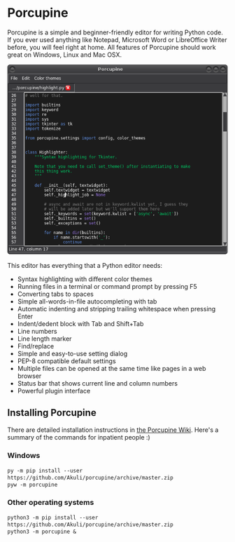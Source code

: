 # Porcupine

Porcupine is a simple and beginner-friendly editor for writing Python
code. If you ever used anything like Notepad, Microsoft Word or
LibreOffice Writer before, you will feel right at home. All features of
Porcupine should work great on Windows, Linux and Mac OSX.

![Screenshot.](screenshot.png)

This editor has everything that a Python editor needs:

- Syntax highlighting with different color themes
- Running files in a terminal or command prompt by pressing F5
- Converting tabs to spaces
- Simple all-words-in-file autocompleting with tab
- Automatic indenting and stripping trailing whitespace when pressing Enter
- Indent/dedent block with Tab and Shift+Tab
- Line numbers
- Line length marker
- Find/replace
- Simple and easy-to-use setting dialog
- PEP-8 compatible default settings
- Multiple files can be opened at the same time like pages in a web browser
- Status bar that shows current line and column numbers
- Powerful plugin interface

[comment]: # (TODO: plugin docs and a link to them here)

## Installing Porcupine

There are detailed installation instructions in [the Porcupine
Wiki](https://github.com/Akuli/porcupine/wiki/Installing-Porcupine).
Here's a summary of the commands for inpatient people :)

### Windows

    py -m pip install --user https://github.com/Akuli/porcupine/archive/master.zip
    pyw -m porcupine

### Other operating systems

    python3 -m pip install --user https://github.com/Akuli/porcupine/archive/master.zip
    python3 -m porcupine &
